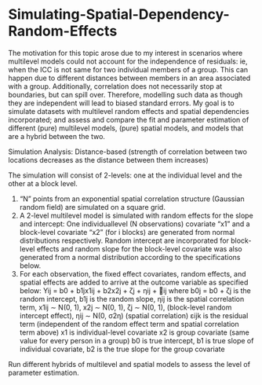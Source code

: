 # Simulating-Spatial-Dependency-Random-Effects

The motivation for this topic arose due to my interest in scenarios where multilevel models could not account
for the independence of residuals: ie, when the ICC is not same for two individual members of a group. This
can happen due to different distances between members in an area associated with a group. Additionally,
correlation does not necessarily stop at boundaries, but can spill over. Therefore, modelling such data as
though they are independent will lead to biased standard errors.
My goal is to simulate datasets with multilevel random effects and spatial dependencies incorporated; and
assess and compare the fit and parameter estimation of different (pure) multilevel models, (pure) spatial
models, and models that are a hybrid between the two.


Simulation Analysis: Distance-based (strength of correlation between two locations decreases as the distance between them
increases)

The simulation will consist of 2-levels: one at the individual level and the other at a block level.
1) “N” points from an exponential spatial correlation structure (Gaussian random field) are simulated on
a square grid.
2) A 2-level multilevel model is simulated with random effects for the slope and intercept: One individuallevel (N observations) covariate “x1” and a block-level covariate “x2” (for i blocks) are generated from
normal distributions respectively. Random intercept are incorporated for block-level effects and random
slope for the block-level covariate was also generated from a normal distribution according to the
specifications below.
3) For each observation, the fixed effect covariates, random effects, and spatial effects are added to arrive
at the outcome variable as specified below:
Yij = b0 + b1jx1ij + b2x2j + ζj + ηij + ij
where b0j = b0 + ζj is the random intercept, b1j is the random slope, ηij is the spatial correlation term,
x1ij ∼ N(0, 1), x2j ∼ N(0, 1), ζj ∼ N(0, 1), (block-level random intercept effect), ηij ∼ N(0, σ2η) (spatial
correlation)
εijk is the residual term (independent of the random effect term and spatial correlation term above)
x1 is individual-level covariate x2 is group covariate (same value for every person in a group) b0 is true
intercept, b1 is true slope of individual covariate, b2 is the true slope for the group covariate 


Run different hybrids of multilevel and spatial models to assess the level of parameter estimation.
